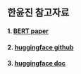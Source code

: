 ## 한윤진 참고자료
#### 1. [BERT paper](https://arxiv.org/pdf/1810.04805.pdf)   
#### 2. [huggingface github](https://github.com/huggingface/transformers/issues/1950)   
#### 3. [huggingface doc](https://huggingface.co/transformers/model_doc/bert.html#tfbertmodel)   
